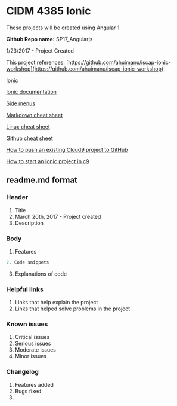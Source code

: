 # CIDM 4385 Ionic
  These projects will be created using Angular 1

**Github Repo name:** SP17_Angularjs

1/23/2017 - Project Created

This project references: [https://github.com/ahuimanu/iscap-ionic-workshop](https://github.com/ahuimanu/iscap-ionic-workshop)

[Ionic](https://ionicframework.com/)

[Ionic documentation](https://ionicframework.com/docs/v1/)

[Side menus](http://ionicframework.com/docs/api/directive/ionSideMenus/)

[Markdown cheat sheet](https://github.com/adam-p/markdown-here/wiki/Markdown-Cheatsheet)

[Linux cheat sheet](https://files.fosswire.com/2007/08/fwunixref.pdf)

[Github cheat sheet](https://www.git-tower.com/blog/git-cheat-sheet/)

[How to push an existing Cloud9 project to GitHub](http://lepidllama.net/blog/how-to-push-an-existing-cloud9-project-to-github/)

[How to start an Ionic project in c9](https://github.com/ahuimanu/cidm4385-2016sp-ionic-basics)

## readme.md format

### Header
1. Title
2. March 20th, 2017 - Project created
3. Description

### Body
1. Features
```javascript
2. Code snippets
```
3. Explanations of code

### Helpful links
1. Links that help explain the project
2. Links that helped solve problems in the project

### Known issues
1. Critical issues
2. Serious issues
3. Moderate issues
4. Minor issues

### Changelog
1. Features added
2. Bugs fixed
3. 